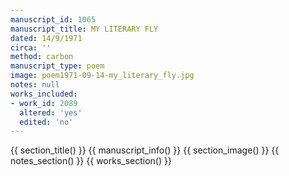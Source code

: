 ```yaml
---
manuscript_id: 1065
manuscript_title: MY LITERARY FLY
dated: 14/9/1971
circa: ''
method: carbon
manuscript_type: poem
image: poem1971-09-14-my_literary_fly.jpg
notes: null
works_included:
- work_id: 2089
  altered: 'yes'
  edited: 'no'
---
```


{{ section_title() }}
{{ manuscript_info() }}
{{ section_image() }}
{{ notes_section() }}
{{ works_section() }}
